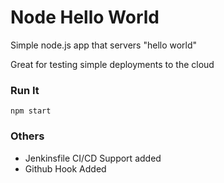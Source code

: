 # Node Hello World

Simple node.js app that servers "hello world"

Great for testing simple deployments to the cloud

### Run It

`npm start`

### Others
- Jenkinsfile CI/CD Support added 
- Github Hook Added
